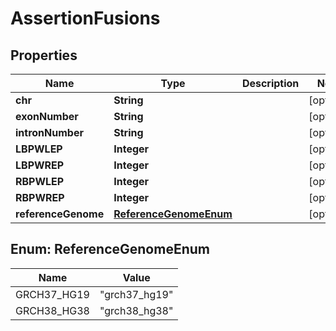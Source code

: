 # AssertionFusions

## Properties
Name | Type | Description | Notes
------------ | ------------- | ------------- | -------------
**chr** | **String** |  |  [optional]
**exonNumber** | **String** |  |  [optional]
**intronNumber** | **String** |  |  [optional]
**LBPWLEP** | **Integer** |  |  [optional]
**LBPWREP** | **Integer** |  |  [optional]
**RBPWLEP** | **Integer** |  |  [optional]
**RBPWREP** | **Integer** |  |  [optional]
**referenceGenome** | [**ReferenceGenomeEnum**](#ReferenceGenomeEnum) |  |  [optional]

<a name="ReferenceGenomeEnum"></a>
## Enum: ReferenceGenomeEnum
Name | Value
---- | -----
GRCH37_HG19 | &quot;grch37_hg19&quot;
GRCH38_HG38 | &quot;grch38_hg38&quot;
